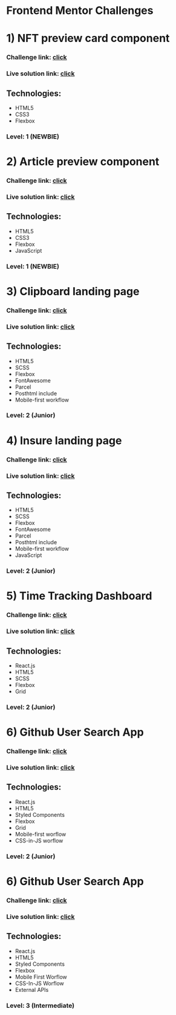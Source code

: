 # Frontend Mentor Challenges

# 1) NFT preview card component

### Challenge link: [click](https://www.frontendmentor.io/challenges/nft-preview-card-component-SbdUL_w0U)

### Live solution link: [click](https://borys25ol.github.io/frontend-mentor-challenges/nft-preview-card-component/)

## Technologies:

- HTML5
- CSS3
- Flexbox

### Level: 1 (NEWBIE)

#

# 2) Article preview component

### Challenge link: [click](https://www.frontendmentor.io/challenges/article-preview-component-dYBN_pYFT)

### Live solution link: [click](https://borys25ol.github.io/frontend-mentor-challenges/article-preview-component/)

## Technologies:

- HTML5
- CSS3
- Flexbox
- JavaScript

### Level: 1 (NEWBIE)

#

# 3) Clipboard landing page

### Challenge link: [click](https://www.frontendmentor.io/challenges/clipboard-landing-page-5cc9bccd6c4c91111378ecb9)

### Live solution link: [click](https://borys25ol.github.io/frontend-mentor-challenges/clipboard-landing-page/)

## Technologies:

- HTML5
- SCSS
- Flexbox
- FontAwesome
- Parcel
- Posthtml include
- Mobile-first workflow

### Level: 2 (Junior)

#

# 4) Insure landing page

### Challenge link: [click](https://www.frontendmentor.io/challenges/insure-landing-page-uTU68JV8)

### Live solution link: [click](https://borys25ol.github.io/frontend-mentor-challenges/insure-landing-page/)

## Technologies:

- HTML5
- SCSS
- Flexbox
- FontAwesome
- Parcel
- Posthtml include
- Mobile-first workflow
- JavaScript

### Level: 2 (Junior)

#

# 5) Time Tracking Dashboard

### Challenge link: [click](https://www.frontendmentor.io/challenges/time-tracking-dashboard-UIQ7167Jw)

### Live solution link: [click](https://time-tracking-dashboard-borys25ol.netlify.app/)

## Technologies:

- React.js
- HTML5
- SCSS
- Flexbox
- Grid

### Level: 2 (Junior)

#

# 6) Github User Search App

### Challenge link: [click](https://www.frontendmentor.io/challenges/github-user-search-app-Q09YOgaH6)

### Live solution link: [click](https://github-user-search-app-borys25ol.netlify.app/)

## Technologies:

- React.js
- HTML5
- Styled Components
- Flexbox
- Grid
- Mobile-first worflow
- CSS-in-JS worflow

### Level: 2 (Junior)

#

# 6) Github User Search App

### Challenge link: [click](https://www.frontendmentor.io/challenges/clock-app-LMFaxFwrM)

### Live solution link: [click](https://clock-app-borys25ol.netlify.app/)

## Technologies:

- React.js
- HTML5
- Styled Components
- Flexbox
- Mobile First Worflow
- CSS-In-JS Worflow
- External APIs

### Level: 3 (Intermediate)